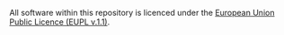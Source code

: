 All software within this repository is licenced under the [European Union Public Licence (EUPL v.1.1)](https://joinup.ec.europa.eu/page/eupl-text-11-12).
